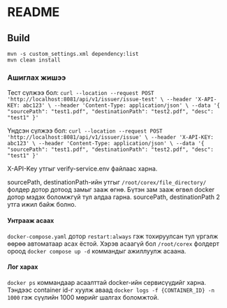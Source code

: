 # README

## Build

```shell
mvn -s custom_settings.xml dependency:list
mvn clean install 
```

### Ашиглах жишээ
Тест сүлжээ бол:
`curl --location --request POST 'http://localhost:8081/api/v1/issuer/issue-test' \
--header 'X-API-KEY: abc123' \
--header 'Content-Type: application/json' \
--data '{
    "sourcePath": "test1.pdf",
    "destinationPath": "test2.pdf",
    "desc": "test1"
}'
`

Үндсэн сүлжээ бол:
`curl --location --request POST 'http://localhost:8081/api/v1/issuer/issue' \
--header 'X-API-KEY: abc123' \
--header 'Content-Type: application/json' \
--data '{
    "sourcePath": "test1.pdf",
    "destinationPath": "test2.pdf",
    "desc": "test1"
}'
`

X-API-Key утгыг verify-service.env файлаас харна.

sourcePath, destinationPath-ийн утгыг `/root/corex/file_directory/` фолдер дотор дотоод замыг зааж өгнө. 
Бүтэн зам зааж өгвөл docker дотор мэдэх боломжгүй тул алдаа гарна. 
sourcePath, destinationPath 2 утга ижил байж болно.

#### Унтрааж асаах
`docker-compose.yaml` дотор `restart:always` гэж тохируулсан тул үргэлж өөрөө автоматаар асах ёстой. 
Хэрэв асаагүй бол `/root/corex` фолдерт ороод `docker compose up -d` коммандыг ажиллуулж асаана.  

#### Лог харах
`docker ps` коммандаар асаалттай docker-ийн сервисүүдийг харна. Тэндээс container id-г хуулж аваад 
`docker logs -f {CONTAINER_ID} -n 1000` гэж сүүлийн 1000 мөрийг шалгах боломжтой.